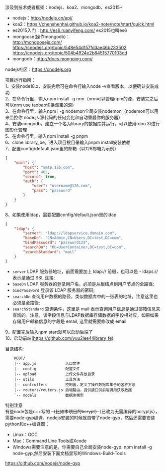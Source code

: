 涉及到技术或者框架：nodejs、koa2、mongodb、es2015+
- nodejs：http://nodejs.cn/api/
- koa2：https://chenshenhai.github.io/koa2-note/note/start/quick.html
- es2015入门：http://es6.ruanyifeng.com/ es2015也叫es6
- mongoose(操作mongodb)：  
http://mongoosejs.com/  
https://cnodejs.org/topic/548e54d157fd3ae46b233502  
https://cnodejs.org/topic/504b4924e2b84515770103dd
- mongodb：http://docs.mongoing.com/

nodejs社区：https://cnodejs.org

项目运行指南：  
1、安装node18.x，安装完后可在命令行输入node -v查看版本，以便确认安装成功  
2、在命令行里，输入npm install -g nrm（nrm可以管理npm的源，安装完之后可以nrm use taobao切换淘宝的源)  
3、在命令行里，输入npm i -g nodemon全局安装nodemon（nodemon可以用来监控你 node.js 源代码的任何变化和自动重启你的服务器）  
4、安装mongodb，建立一个名为library的数据库并运行，可以使用robo 3t进行图形化管理  
5、在命令行里，输入npm install -g pnpm  
6、clone library_be，进入项目根目录输入pnpm install安装依赖  
7、配置config/default.json里的邮箱（以126邮箱为示例）
```json
{
    "mail": {
        "host": "smtp.126.com",
        "port": 465,
        "secure": true,
        "auth": {
            "user": "username@126.com", 
            "pass": "password"
        }
    } 
}
```
8、如果使用ldap，需要配置config/default.json里的ldap
```json
{
    "ldap": {
        "server": "ldap://ldapservice.domain.com",
        "baseDn": "CN=Admin,CN=Users,DC=test,DC=com",
        "bindPassword": "password123",
        "searchDn": "OU=UserContainer,DC=test,DC=com",
        "searchStandard": "mail"
    }
}
```
- `server` LDAP 服务器地址，前面需要加上 ldap:// 前缀，也可以是 - ldaps:// 表示是通过 SSL 连接;
- `baseDn` LDAP 服务器的登录用户名，必须是从根结点到用户节点的全路径;
- `bindPassword` 登录该 LDAP 服务器的密码;
- `searchDn` 查询用户数据的路径，类似数据库中的一张表的地址，注意这里也必须是全路径;
- `searchStandard` 查询条件，这里是 mail 表示查询用户信息是通过邮箱信息来查询的。注意，该字段信息与LDAP数据库存储数据的字段相对应，如果如果存储用户邮箱信息的字段是 email, 这里就需要修改成 email.

9、配置完后输入npm start就可以启动后端了  
10、启动前端(https://github.com/yuu2lee4/library_fe)

目录结构:
````
    ROOT/
    |-- app.js             入口文件
    |-- config             配置文件
    |-- upload             上传文件存放目录
    |-- utils              工具方法
    |-- controllers        控制器，定义了操作数据库集合的各种方法
    |-- routers/routers.js 后端路由，提供接口供前端调用获取数据
    `-- models             数据库模型
````

特别注意  
有些node包是c++写的 ~~（比如本项目的bcrypt）~~（已改为无需编译的bcryptjs），需要node-gyp编译，nodejs安装的时候就自带了node-gyp，然后还需要安装python和c++编译器：
- Linux：GCC
- Mac：Command Line Tools或Xcode
- Windows需要注意的是，你需要自己全局安装node-gyp: npm install -g node-gyp,然后安装下面文档里写的Windows-Build-Tools

https://github.com/nodejs/node-gyp